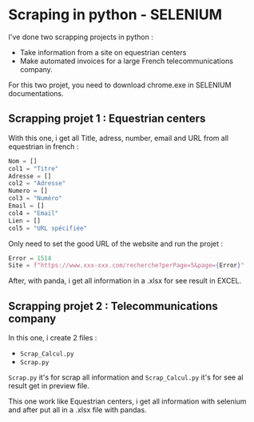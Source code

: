 # Scraping in python - SELENIUM

I've done two scrapping projects in python :  
- Take information from a site on equestrian centers 
- Make automated invoices for a large French telecommunications company.

For this two projet, you need to download chrome.exe in SELENIUM documentations.

## Scrapping projet 1 : Equestrian centers

With this one, i get all Title, adress, number, email and URL from all equestrian in french :

```python
Nom = []
col1 = "Titre"
Adresse = []
col2 = "Adresse"
Numero = []
col3 = "Numéro"
Email = []
col4 = "Email"
Lien = []
col5 = "URL spécifiée"
```

Only need to set the good URL of the website and run the projet :

```python
Error = 1514
Site = f"https://www.xxx-xxx.com/recherche?perPage=5&page={Error}"
```

After, with panda, i get all information in a .xlsx for see result in EXCEL.

## Scrapping projet 2 : Telecommunications company

In this one, i create 2 files :

- `Scrap_Calcul.py`
- `Scrap.py`

`Scrap.py` it's for scrap all information and `Scrap_Calcul.py` it's for see al result get in preview file.

This one work like Equestrian centers, i get all information with selenium and after put all in a .xlsx file with pandas.